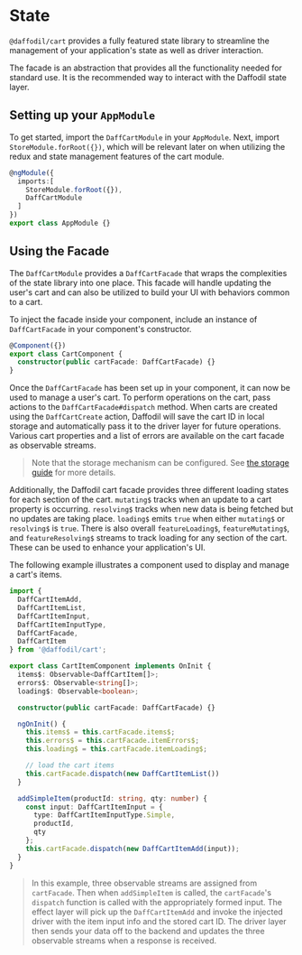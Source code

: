 # State

`@daffodil/cart` provides a fully featured state library to streamline the management of your application's state as well as driver interaction.

The facade is an abstraction that provides all the functionality needed for standard use. It is the recommended way to interact with the Daffodil state layer.

## Setting up your `AppModule`

To get started, import the `DaffCartModule` in your `AppModule`. Next, import `StoreModule.forRoot({})`, which will be relevant later on when utilizing the redux and state management features of the cart module.

```typescript
@ngModule({
  imports:[
    StoreModule.forRoot({}),
    DaffCartModule
  ]
})
export class AppModule {}
```

## Using the Facade

The `DaffCartModule` provides a `DaffCartFacade` that wraps the complexities of the state library into one place. This facade will handle updating the user's cart and can also be utilized to build your UI with behaviors common to a cart.

To inject the facade inside your component, include an instance of `DaffCartFacade` in your component's constructor.

```typescript
@Component({})
export class CartComponent {
  constructor(public cartFacade: DaffCartFacade) {}
}
```

Once the `DaffCartFacade` has been set up in your component, it can now be used to manage a user's cart. To perform operations on the cart, pass actions to the `DaffCartFacade#dispatch` method. When carts are created using the `DaffCartCreate` action, Daffodil will save the cart ID in local storage and automatically pass it to the driver layer for future operations. Various cart properties and a list of errors are available on the cart facade as observable streams.

> Note that the storage mechanism can be configured. See [the storage guide](../../core/guides/advanced/storage.md#environment-specific-storage-services) for more details.

Additionally, the Daffodil cart facade provides three different loading states for each section of the cart. `mutating$` tracks when an update to a cart property is occurring. `resolving$` tracks when new data is being fetched but no updates are taking place. `loading$` emits `true` when either `mutating$` or `resolving$` is `true`. There is also overall `featureLoading$`, `featureMutating$`, and `featureResolving$` streams to track loading for any section of the cart. These can be used to enhance your application's UI.

The following example illustrates a component used to display and manage a cart's items.

```typescript
import {
  DaffCartItemAdd,
  DaffCartItemList,
  DaffCartItemInput,
  DaffCartItemInputType,
  DaffCartFacade,
  DaffCartItem
} from '@daffodil/cart';

export class CartItemComponent implements OnInit {
  items$: Observable<DaffCartItem[]>;
  errors$: Observable<string[]>;
  loading$: Observable<boolean>;

  constructor(public cartFacade: DaffCartFacade) {}

  ngOnInit() {
    this.items$ = this.cartFacade.items$;
    this.errors$ = this.cartFacade.itemErrors$;
    this.loading$ = this.cartFacade.itemLoading$;

    // load the cart items
    this.cartFacade.dispatch(new DaffCartItemList())
  }

  addSimpleItem(productId: string, qty: number) {
    const input: DaffCartItemInput = {
      type: DaffCartItemInputType.Simple,
      productId,
      qty
    };
    this.cartFacade.dispatch(new DaffCartItemAdd(input));
  }
}
```

> In this example, three observable streams are assigned from `cartFacade`. Then when `addSimpleItem` is called, the `cartFacade`'s  `dispatch` function is called with the appropriately formed input. The effect layer will pick up the `DaffCartItemAdd` and invoke the injected driver with the item input info and the stored cart ID. The driver layer then sends your data off to the backend and updates the three observable streams when a response is received.

<!-- TODO: add dependency injectable reducers guide once we implement it -->
<!-- TODO: add dependency injectable actions for effects guide once we implement it -->
